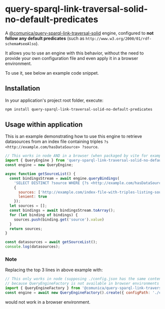 # query-sparql-link-traversal-solid-no-default-predicates

A [@comunica/query-sparql-link-traversal-solid](https://www.npmjs.com/package/@comunica/query-sparql-link-traversal-solid) engine,
configured to **not follow any default predicates** (such as `http://www.w3.org/2000/01/rdf-schema#seeAlso`).

It allows you to use an engine with this behavior, without the need to provide your own configuration file and even apply it in a browser environment.

To use it, see below an example code snippet.

## Installation

In your application's project root folder, execute:

```bash
npm install query-sparql-link-traversal-solid-no-default-predicates
```

## Usage within application

This is an example demonstrating how to use this engine to retrieve datasources from an index file containing triples `?s <http://example.com/hasDataSource> ?source`.

```javascript
// This works in node AND in a browser (when packaged by vite for example).
import { QueryEngine } from 'query-sparql-link-traversal-solid-no-default-predicates';
const engine = new QueryEngine;

async function getSourceList() {
  const bindingsStream = await engine.queryBindings(
    'SELECT DISTINCT ?source WHERE {?s <http://example.com/hasDataSource> ?source.}',
    {
      sources: ['http://example.com/index-file-with-triples-listing-sources'],
      lenient: true
    });
  let sources = [];
  const bindings = await bindingsStream.toArray();
  for (let binding of bindings) {
    sources.push(binding.get('source').value)
  }
  return sources;
}

const datasources = await getSourceList();
console.log(datasources);
```

### Note

Replacing the top 3 lines in above example with:

```javascript
// This only works in node (supposing ./config.json has the same contents as query-sparql-link-traversal-solid-no-default-predicates's engine-default.js),
// because QueryEngineFactory is not available in browser environments
import { QueryEngineFactory } from '@comunica/query-sparql-link-traversal-solid';
const engine = await new QueryEngineFactory().create({ configPath: './config.json', });
```

would not work in a browser environment.
